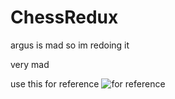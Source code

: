 # ChessRedux
argus is mad so im redoing it

very mad

use this for reference
![for reference](https://upload.wikimedia.org/wikipedia/commons/thumb/b/b6/SCD_algebraic_notation.svg/1024px-SCD_algebraic_notation.svg.png)
